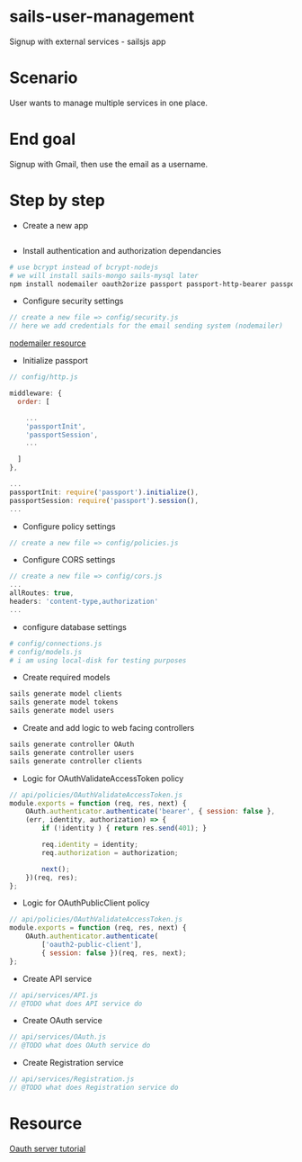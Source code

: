 <!--
@Author: mars
@Date:   2016-12-06T14:16:02-05:00
@Last modified by:   mars
@Last modified time: 2016-12-06T17:30:24-05:00
-->
# sails-user-management
Signup with external services -  sailsjs app

# Scenario
User wants to manage multiple services in one place.

# End goal
Signup with Gmail, then use the email as a username.

# Step by step

* Create a new app
```
```

* Install authentication and authorization dependancies
```sh
# use bcrypt instead of bcrypt-nodejs
# we will install sails-mongo sails-mysql later
npm install nodemailer oauth2orize passport passport-http-bearer passport-oauth2-public-client rand-token bluebird bcrypt --save
```

* Configure security settings
```javascript
// create a new file => config/security.js
// here we add credentials for the email sending system (nodemailer)
```
[nodemailer resource](https://github.com/nodemailer/nodemailer)

* Initialize passport
```javascript
// config/http.js

middleware: {
  order: [

    ...
    'passportInit',
    'passportSession',
    ...

  ]
},

...
passportInit: require('passport').initialize(),
passportSession: require('passport').session(),
...

```

* Configure policy settings
```javascript
// create a new file => config/policies.js

```

* Configure CORS settings
```javascript
// create a new file => config/cors.js
...
allRoutes: true,
headers: 'content-type,authorization'
...

```

* configure database settings
```sh
# config/connections.js
# config/models.js
# i am using local-disk for testing purposes
```

* Create required models
```sh
sails generate model clients
sails generate model tokens
sails generate model users
```

* Create and add logic to web facing controllers
```sh
sails generate controller OAuth
sails generate controller users
sails generate controller clients
```

* Logic for OAuthValidateAccessToken policy
```javascript
// api/policies/OAuthValidateAccessToken.js
module.exports = function (req, res, next) {
    OAuth.authenticator.authenticate('bearer', { session: false },
    (err, identity, authorization) => {
        if (!identity ) { return res.send(401); }

        req.identity = identity;
        req.authorization = authorization;

        next();
    })(req, res);
};
```

* Logic for OAuthPublicClient policy
```javascript
// api/policies/OAuthValidateAccessToken.js
module.exports = function (req, res, next) {
    OAuth.authenticator.authenticate(
        ['oauth2-public-client'],
        { session: false })(req, res, next);
};
```

<!-- SERVICES -->

* Create API service
```javascript
// api/services/API.js
// @TODO what does API service do
```

* Create OAuth service
```javascript
// api/services/OAuth.js
// @TODO what does OAuth service do
```

* Create Registration service
```javascript
// api/services/Registration.js
// @TODO what does Registration service do
```

# Resource
[Oauth server tutorial](https://github.com/nshimiye/OAUTH-Server-with-Sails-and-AngularJS/blob/master/OAUTH_README.md)
